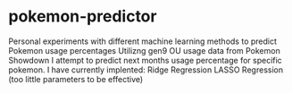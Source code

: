 # pokemon-predictor
Personal experiments with different machine learning methods to predict Pokemon usage percentages
Utilizng gen9 OU usage data from Pokemon Showdown I attempt to predict next months usage percentage for specific pokemon.
I have currently implented:
Ridge Regression
LASSO Regression (too little parameters to be effective)
